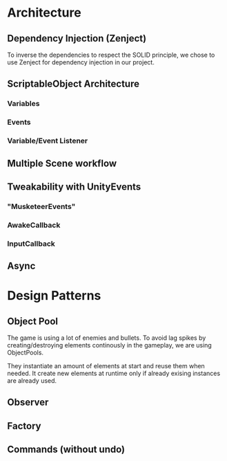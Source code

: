 # Architecture
## Dependency Injection (Zenject)
To inverse the dependencies to respect the SOLID principle, we chose to use Zenject for dependency injection in our project. 

## ScriptableObject Architecture

### Variables
### Events

### Variable/Event Listener

## Multiple Scene workflow

## Tweakability with UnityEvents
### "MusketeerEvents"
### AwakeCallback

### InputCallback

## Async


# Design Patterns
## Object Pool
The game is using a lot of enemies and bullets.
To avoid lag spikes by creating/destroying elements continously in the gameplay, we are using ObjectPools.

They instantiate an amount of elements at start and reuse them when needed. It create new elements at runtime only if already exising instances are already used.

## Observer 

## Factory

## Commands (without undo)
